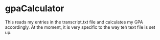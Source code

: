 # gpaCalculator

This reads my entries in the transcript.txt file and calculates my GPA accordingly. At the moment, it is very specific to the way teh text file is set up.
